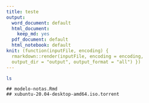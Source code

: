```yaml
---
title: teste
output:
  word_document: default
  html_document:
    keep_md: yes
  pdf_document: default
  html_notebook: default
knit: (function(inputFile, encoding) {
  rmarkdown::render(inputFile, encoding = encoding,
  output_dir = "output", output_format = "all") })
---
```





```bash
ls
```

```
## modelo-notas.Rmd
## xubuntu-20.04-desktop-amd64.iso.torrent
```


